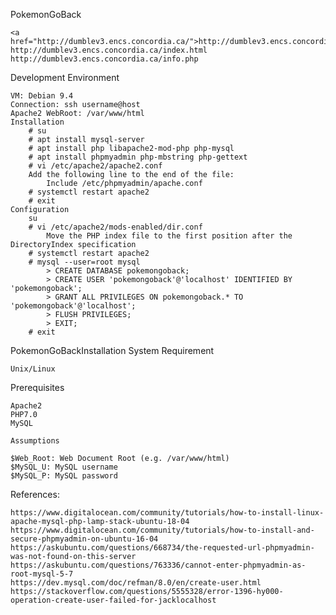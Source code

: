PokemonGoBack

    <a href="http://dumblev3.encs.concordia.ca/">http://dumblev3.encs.concordia.ca/</a>
    http://dumblev3.encs.concordia.ca/index.html
    http://dumblev3.encs.concordia.ca/info.php


Development Environment

    VM: Debian 9.4
    Connection: ssh username@host
    Apache2 WebRoot: /var/www/html
    Installation
        # su
        # apt install mysql-server
        # apt install php libapache2-mod-php php-mysql
        # apt install phpmyadmin php-mbstring php-gettext
        # vi /etc/apache2/apache2.conf
        Add the following line to the end of the file:
            Include /etc/phpmyadmin/apache.conf
        # systemctl restart apache2
        # exit
    Configuration
        su
        # vi /etc/apache2/mods-enabled/dir.conf
            Move the PHP index file to the first position after the DirectoryIndex specification
        # systemctl restart apache2
        # mysql --user=root mysql
            > CREATE DATABASE pokemongoback;
            > CREATE USER 'pokemongoback'@'localhost' IDENTIFIED BY 'pokemongoback';
            > GRANT ALL PRIVILEGES ON pokemongoback.* TO 'pokemongoback'@'localhost';
            > FLUSH PRIVILEGES;
            > EXIT;
        # exit

PokemonGoBackInstallation
System Requirement

    Unix/Linux

Prerequisites

    Apache2
    PHP7.0
    MySQL

    Assumptions

    $Web_Root: Web Document Root (e.g. /var/www/html)
    $MySQL_U: MySQL username
    $MySQL_P: MySQL password

References:

    https://www.digitalocean.com/community/tutorials/how-to-install-linux-apache-mysql-php-lamp-stack-ubuntu-18-04
    https://www.digitalocean.com/community/tutorials/how-to-install-and-secure-phpmyadmin-on-ubuntu-16-04
    https://askubuntu.com/questions/668734/the-requested-url-phpmyadmin-was-not-found-on-this-server
    https://askubuntu.com/questions/763336/cannot-enter-phpmyadmin-as-root-mysql-5-7
    https://dev.mysql.com/doc/refman/8.0/en/create-user.html
    https://stackoverflow.com/questions/5555328/error-1396-hy000-operation-create-user-failed-for-jacklocalhost
